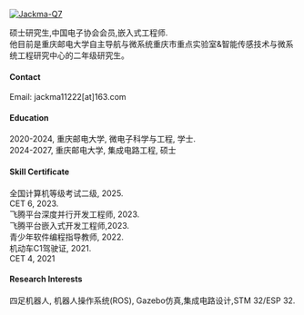 

[![Jackma-Q7](https://img.shields.io/badge/jackma-q7-blue?logo=github)](https://github.com/Jackma-Q7)

硕士研究生,中国电子协会会员,嵌入式工程师.\
他目前是重庆邮电大学自主导航与微系统重庆市重点实验室&智能传感技术与微系统工程研究中心的二年级研究生。

#### Contact

Email: jackma11222[at]163.com

#### Education

2020-2024, 重庆邮电大学, 微电子科学与工程, 学士.\
2024-2027, 重庆邮电大学, 集成电路工程, 硕士

#### Skill Certificate
全国计算机等级考试二级, 2025.\
CET 6, 2023.\
飞腾平台深度并行开发工程师, 2023.\
飞腾平台嵌入式开发工程师,2023.\
青少年软件编程指导教师, 2022.\
机动车C1驾驶证, 2021.\
CET 4, 2021
#### Research Interests
四足机器人, 机器人操作系统(ROS), Gazebo仿真,集成电路设计,STM 32/ESP 32.

